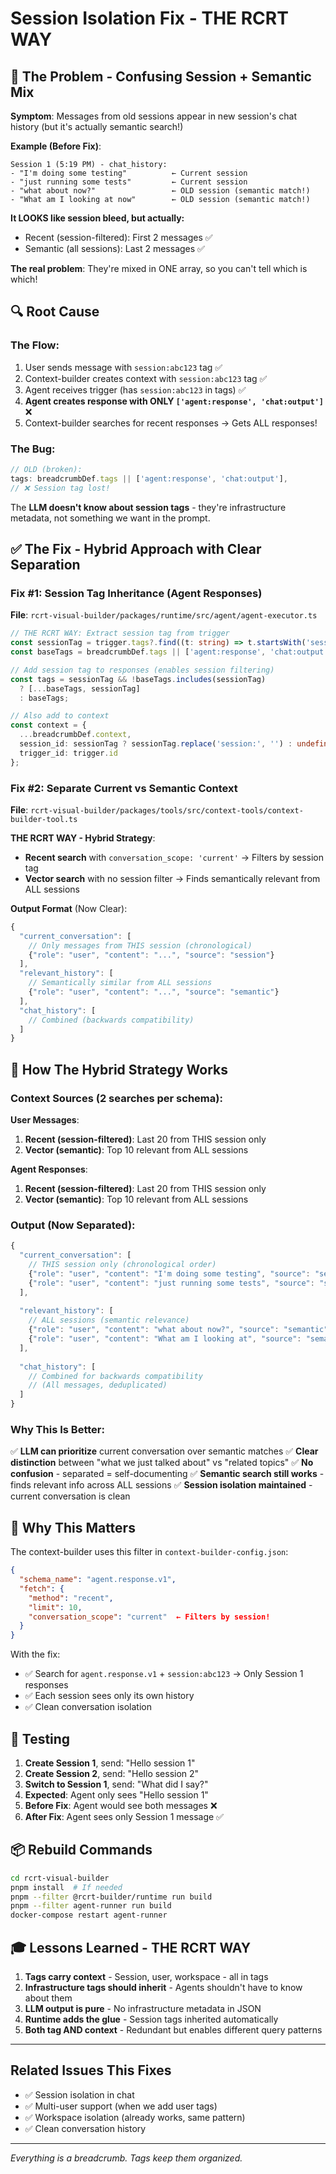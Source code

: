 # Session Isolation Fix - THE RCRT WAY

## 🐛 The Problem - Confusing Session + Semantic Mix

**Symptom**: Messages from old sessions appear in new session's chat history (but it's actually semantic search!)

**Example (Before Fix)**:
```
Session 1 (5:19 PM) - chat_history:
- "I'm doing some testing"          ← Current session
- "just running some tests"         ← Current session  
- "what about now?"                 ← OLD session (semantic match!)
- "What am I looking at now"        ← OLD session (semantic match!)
```

**It LOOKS like session bleed, but actually:**
- Recent (session-filtered): First 2 messages ✅
- Semantic (all sessions): Last 2 messages ✅

**The real problem**: They're mixed in ONE array, so you can't tell which is which!

## 🔍 Root Cause

### The Flow:
1. User sends message with `session:abc123` tag ✅
2. Context-builder creates context with `session:abc123` tag ✅
3. Agent receives trigger (has `session:abc123` in tags) ✅
4. **Agent creates response with ONLY `['agent:response', 'chat:output']`** ❌
5. Context-builder searches for recent responses → Gets ALL responses!

### The Bug:
```typescript
// OLD (broken):
tags: breadcrumbDef.tags || ['agent:response', 'chat:output'],
// ❌ Session tag lost!
```

The **LLM doesn't know about session tags** - they're infrastructure metadata, not something we want in the prompt.

## ✅ The Fix - Hybrid Approach with Clear Separation

### Fix #1: Session Tag Inheritance (Agent Responses)

**File**: `rcrt-visual-builder/packages/runtime/src/agent/agent-executor.ts`

```typescript
// THE RCRT WAY: Extract session tag from trigger
const sessionTag = trigger.tags?.find((t: string) => t.startsWith('session:'));
const baseTags = breadcrumbDef.tags || ['agent:response', 'chat:output'];

// Add session tag to responses (enables session filtering)
const tags = sessionTag && !baseTags.includes(sessionTag)
  ? [...baseTags, sessionTag]
  : baseTags;

// Also add to context
const context = {
  ...breadcrumbDef.context,
  session_id: sessionTag ? sessionTag.replace('session:', '') : undefined,
  trigger_id: trigger.id
};
```

### Fix #2: Separate Current vs Semantic Context

**File**: `rcrt-visual-builder/packages/tools/src/context-tools/context-builder-tool.ts`

**THE RCRT WAY - Hybrid Strategy**:
- **Recent search** with `conversation_scope: 'current'` → Filters by session tag
- **Vector search** with no session filter → Finds semantically relevant from ALL sessions

**Output Format** (Now Clear):
```javascript
{
  "current_conversation": [
    // Only messages from THIS session (chronological)
    {"role": "user", "content": "...", "source": "session"}
  ],
  "relevant_history": [
    // Semantically similar from ALL sessions
    {"role": "user", "content": "...", "source": "semantic"}
  ],
  "chat_history": [
    // Combined (backwards compatibility)
  ]
}
```

## 🎯 How The Hybrid Strategy Works

### Context Sources (2 searches per schema):

**User Messages**:
1. **Recent (session-filtered)**: Last 20 from THIS session only
2. **Vector (semantic)**: Top 10 relevant from ALL sessions

**Agent Responses**:
1. **Recent (session-filtered)**: Last 20 from THIS session only  
2. **Vector (semantic)**: Top 10 relevant from ALL sessions

### Output (Now Separated):

```javascript
{
  "current_conversation": [
    // THIS session only (chronological order)
    {"role": "user", "content": "I'm doing some testing", "source": "session"},
    {"role": "user", "content": "just running some tests", "source": "session"}
  ],
  
  "relevant_history": [
    // ALL sessions (semantic relevance)
    {"role": "user", "content": "what about now?", "source": "semantic"},
    {"role": "user", "content": "What am I looking at", "source": "semantic"}
  ],
  
  "chat_history": [
    // Combined for backwards compatibility
    // (All messages, deduplicated)
  ]
}
```

### Why This Is Better:

✅ **LLM can prioritize** current conversation over semantic matches
✅ **Clear distinction** between "what we just talked about" vs "related topics"
✅ **No confusion** - separated = self-documenting
✅ **Semantic search still works** - finds relevant info across ALL sessions
✅ **Session isolation maintained** - current conversation is clean

## 🔄 Why This Matters

The context-builder uses this filter in `context-builder-config.json`:
```json
{
  "schema_name": "agent.response.v1",
  "fetch": {
    "method": "recent",
    "limit": 10,
    "conversation_scope": "current"  ← Filters by session!
  }
}
```

With the fix:
- ✅ Search for `agent.response.v1` + `session:abc123` → Only Session 1 responses
- ✅ Each session sees only its own history
- ✅ Clean conversation isolation

## 🧪 Testing

1. **Create Session 1**, send: "Hello session 1"
2. **Create Session 2**, send: "Hello session 2"  
3. **Switch to Session 1**, send: "What did I say?"
4. **Expected**: Agent only sees "Hello session 1"
5. **Before Fix**: Agent would see both messages ❌
6. **After Fix**: Agent sees only Session 1 message ✅

## 📦 Rebuild Commands

```bash
cd rcrt-visual-builder
pnpm install  # If needed
pnpm --filter @rcrt-builder/runtime run build
pnpm --filter agent-runner run build
docker-compose restart agent-runner
```

## 🎓 Lessons Learned - THE RCRT WAY

1. **Tags carry context** - Session, user, workspace - all in tags
2. **Infrastructure tags should inherit** - Agents shouldn't have to know about them
3. **LLM output is pure** - No infrastructure metadata in JSON
4. **Runtime adds the glue** - Session tags inherited automatically
5. **Both tag AND context** - Redundant but enables different query patterns

---

## Related Issues This Fixes

- ✅ Session isolation in chat
- ✅ Multi-user support (when we add user tags)
- ✅ Workspace isolation (already works, same pattern)
- ✅ Clean conversation history

---

*Everything is a breadcrumb. Tags keep them organized.*

